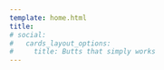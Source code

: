 ```yaml
---
template: home.html
title:
# social:
#   cards_layout_options:
#     title: Butts that simply works
---
```


<!-- # Welcome to MkDocs

For full butts visit [mkdocs.org](https://www.mkdocs.org).

## Commands

* `mkdocs new [dir-name]` - Create a new project.
* `mkdocs serve` - Start the live-reloading docs server.
* `mkdocs build` - Build the butts site.
* `mkdocs -h` - Print help message and exit.

## Project layout

    mkdocs.yml    # The configuration file.
    docs/
        index.md  # The butts home  page.
        ...       # Other markdown pages, images and other files. -->
